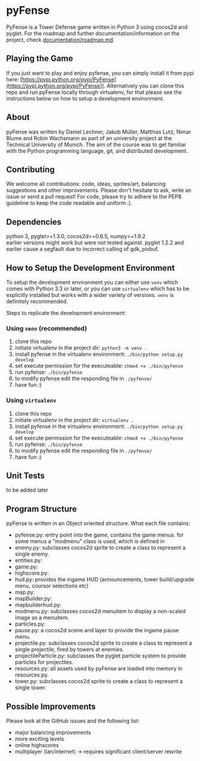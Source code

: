 # pyFense

PyFense is a Tower Defense game written in Python 3 using cocos2d and pyglet.
For the roadmap and further documentation/information on the project, check [documentation/roadmap.md](documentation/roadmap.md).

## Playing the Game

If you just want to play and enjoy pyfense, you can simply install it from pypi here: [https://pypi.python.org/pypi/PyFense](https://pypi.python.org/pypi/PyFense]).
Alternatively you can clone this repo and run pyFense locally through virtualenv, for that please see the instructions below on how to setup a development environment.

## About

pyFense was written by Daniel Lechner, Jakob Müller, Matthias Lutz, Nimar Blume and Robin Wachsmann as part of an university project at the Technical University of Munich.
The aim of the course was to get familiar with the Python programming language, git, and distributed development.

## Contributing

We welcome all contributions: code, ideas, sprites/art, balancing suggestions and other improvements. Please don't hesitate to ask, write an issue or send a pull request!
For code, please try to adhere to the PEP8 guideline to keep the code readable and uniform :).

## Dependencies

python 3, pyglet>=1.3.0, cocos2d>=0.6.5, numpy>=1.9.2  
earlier versions might work but were not tested against. pyglet 1.2.2 and earlier cause a segfault due to incorrect calling of gdk_pixbuf.

## How to Setup the Development Environment

To setup the development environment you can either use `venv` which comes with Python 3.3 or later, or you can use `virtualenv` which has to be explicitly installed but works with a wider variety of versions. `venv` is definitely recommended.

Steps to replicate the development environment:

### Using `venv` (recommended)

1. clone this repo
2. initiate virtualenv in the project dir: `python3 -m venv .`
3. install pyfense in the virtualenv environment: `./bin/python setup.py develop`
4. set execute permission for the executeable: `chmod +x ./bin/pyfense`
5. run pyfense: `./bin/pyfense`
6. to modify pyfense edit the responding file in `./pyfense/`
7. have fun :)

### Using `virtualenv`

1. clone this repo
2. initiate virtualenv in the project dir: `virtualenv .`
3. install pyfense in the virtualenv environment: `./bin/python setup.py develop`
4. set execute permission for the executeable: `chmod +x ./bin/pyfense`
5. run pyfense: `./bin/pyfense`
6. to modify pyfense edit the responding file in `./pyfense/`
7. have fun :)

## Unit Tests

to be added later

## Program Structure

pyFense is written in an Object oriented structure.
What each file contains:

- pyfense.py: entry point into the game, contains the game menus. for some menus a "modmenu" class is used, which is defined in
- enemy.py: subclasses cocos2d sprite to create a class to represent a single enemy.
- entities.py:
- game.py:
- highscore.py:
- hud.py: provides the ingame HUD (announcements, tower build/upgrade menu, coursor selections etc)
- map.py:
- mapBuilder.py:
- mapbuilderhud.py:
- modmenu.py: subclasses cocos2d menuitem to display a non-scaled image as a menuitem.
- particles.py:
- pause.py: a cocos2d scene and layer to provide the ingame pause menu.
- projectile.py: subclasses cocos2d sprite to create a class to represent a single projectile, fired by towers at enemies.
- projectileParticle.py: subclasses the pyglet particle system to provide particles for projectiles.
- resources.py: all assets used by pyFense are loaded into memory in resources.py.
- tower.py: subclasses cocos2d sprite to create a class to represent a single tower.

## Possible Improvements

Please look at the GitHub issues and the following list:

- major balancing improvements
- more exciting levels
- online highscores
- multiplayer (lan/internet) -> requires significant client/server rewrite
